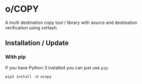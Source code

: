 # o/COPY
A multi destination copy tool / library with source and destination verification using xxHash.

## Installation / Update

### With pip
If you have Python 3 installed you can just use `pip`:
```
pip3 install -U ocopy
```
